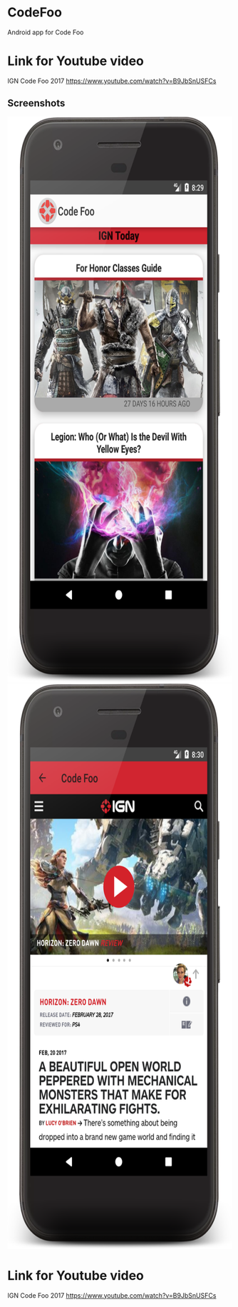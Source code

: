 # CodeFoo
Android app for Code Foo

# Link for Youtube video
IGN Code Foo 2017
https://www.youtube.com/watch?v=B9JbSnUSFCs

## Screenshots
<img src="/ReadMe_Images/device-2017-03-20-083012.png" width="685" height="1267">
<img src="ReadMe_Images/device-2017-03-20-083119.png" width="685" height="1267">

# Link for Youtube video
IGN Code Foo 2017
https://www.youtube.com/watch?v=B9JbSnUSFCs
